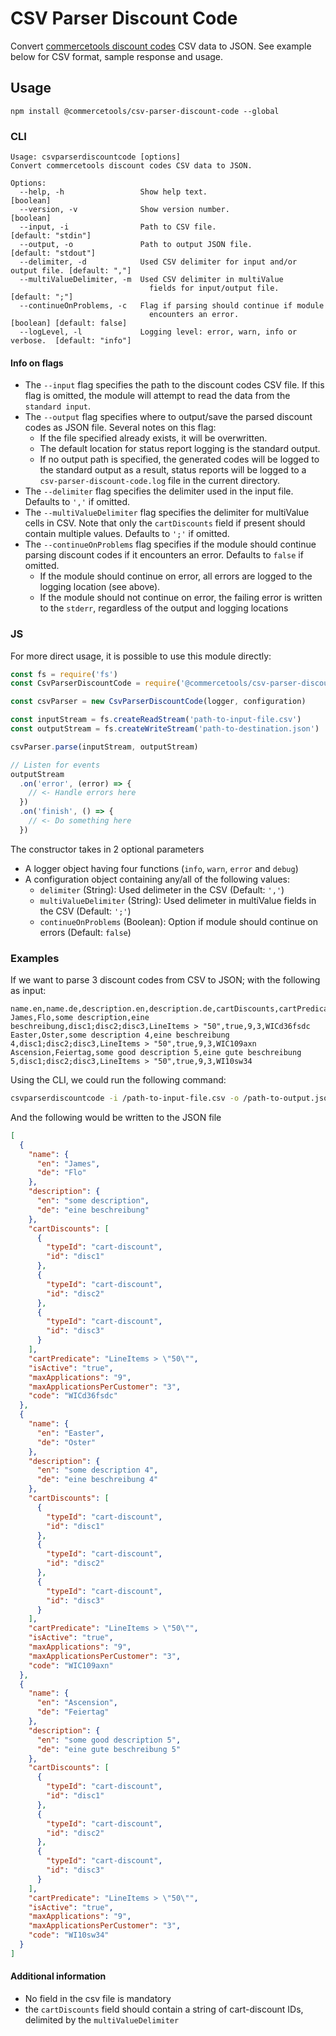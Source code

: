 # CSV Parser Discount Code

Convert [commercetools discount codes](https://docs.commercetools.com/api/projects/discountCodes) CSV data to JSON. See example below for CSV format, sample response and usage.

## Usage

`npm install @commercetools/csv-parser-discount-code --global`

### CLI

```
Usage: csvparserdiscountcode [options]
Convert commercetools discount codes CSV data to JSON.

Options:
  --help, -h                 Show help text.                                       [boolean]
  --version, -v              Show version number.                                  [boolean]
  --input, -i                Path to CSV file.                            [default: "stdin"]
  --output, -o               Path to output JSON file.                   [default: "stdout"]
  --delimiter, -d            Used CSV delimiter for input and/or output file. [default: ","]
  --multiValueDelimiter, -m  Used CSV delimiter in multiValue
                               fields for input/output file.                  [default: ";"]
  --continueOnProblems, -c   Flag if parsing should continue if module
                               encounters an error.               [boolean] [default: false]
  --logLevel, -l             Logging level: error, warn, info or verbose.  [default: "info"]
```

#### Info on flags

- The `--input` flag specifies the path to the discount codes CSV file. If this flag is omitted, the module will attempt to read the data from the `standard input`.
- The `--output` flag specifies where to output/save the parsed discount codes as JSON file. Several notes on this flag:
  - If the file specified already exists, it will be overwritten.
  - The default location for status report logging is the standard output.
  - If no output path is specified, the generated codes will be logged to the standard output as a result, status reports will be logged to a `csv-parser-discount-code.log` file in the current directory.
- The `--delimiter` flag specifies the delimiter used in the input file. Defaults to `','` if omitted.
- The `--multiValueDelimiter` flag specifies the delimiter for multiValue cells in CSV. Note that only the `cartDiscounts` field if present should contain multiple values. Defaults to `';'` if omitted.
- The `--continueOnProblems` flag specifies if the module should continue parsing discount codes if it encounters an error. Defaults to `false` if omitted.
  - If the module should continue on error, all errors are logged to the logging location (see above).
  - If the module should not continue on error, the failing error is written to the `stderr`, regardless of the output and logging locations

### JS

For more direct usage, it is possible to use this module directly:

```js
const fs = require('fs')
const CsvParserDiscountCode = require('@commercetools/csv-parser-discount-code')

const csvParser = new CsvParserDiscountCode(logger, configuration)

const inputStream = fs.createReadStream('path-to-input-file.csv')
const outputStream = fs.createWriteStream('path-to-destination.json')

csvParser.parse(inputStream, outputStream)

// Listen for events
outputStream
  .on('error', (error) => {
    // <- Handle errors here
  })
  .on('finish', () => {
    // <- Do something here
  })
```

The constructor takes in 2 optional parameters

- A logger object having four functions (`info`, `warn`, `error` and `debug`)
- A configuration object containing any/all of the following values:
  - `delimiter` (String): Used delimeter in the CSV (Default: `','`)
  - `multiValueDelimiter` (String): Used delimeter in multiValue fields in the CSV (Default: `';'`)
  - `continueOnProblems` (Boolean): Option if module should continue on errors (Default: `false`)

### Examples

If we want to parse 3 discount codes from CSV to JSON; with the following as input:

```csv
name.en,name.de,description.en,description.de,cartDiscounts,cartPredicate,isActive,maxApplications,maxApplicationsPerCustomer,code
James,Flo,some description,eine beschreibung,disc1;disc2;disc3,LineItems > "50",true,9,3,WICd36fsdc
Easter,Oster,some description 4,eine beschreibung 4,disc1;disc2;disc3,LineItems > "50",true,9,3,WIC109axn
Ascension,Feiertag,some good description 5,eine gute beschreibung 5,disc1;disc2;disc3,LineItems > "50",true,9,3,WI10sw34
```

Using the CLI, we could run the following command:

```bash
csvparserdiscountcode -i /path-to-input-file.csv -o /path-to-output.json -c true
```

And the following would be written to the JSON file

```json
[
  {
    "name": {
      "en": "James",
      "de": "Flo"
    },
    "description": {
      "en": "some description",
      "de": "eine beschreibung"
    },
    "cartDiscounts": [
      {
        "typeId": "cart-discount",
        "id": "disc1"
      },
      {
        "typeId": "cart-discount",
        "id": "disc2"
      },
      {
        "typeId": "cart-discount",
        "id": "disc3"
      }
    ],
    "cartPredicate": "LineItems > \"50\"",
    "isActive": "true",
    "maxApplications": "9",
    "maxApplicationsPerCustomer": "3",
    "code": "WICd36fsdc"
  },
  {
    "name": {
      "en": "Easter",
      "de": "Oster"
    },
    "description": {
      "en": "some description 4",
      "de": "eine beschreibung 4"
    },
    "cartDiscounts": [
      {
        "typeId": "cart-discount",
        "id": "disc1"
      },
      {
        "typeId": "cart-discount",
        "id": "disc2"
      },
      {
        "typeId": "cart-discount",
        "id": "disc3"
      }
    ],
    "cartPredicate": "LineItems > \"50\"",
    "isActive": "true",
    "maxApplications": "9",
    "maxApplicationsPerCustomer": "3",
    "code": "WIC109axn"
  },
  {
    "name": {
      "en": "Ascension",
      "de": "Feiertag"
    },
    "description": {
      "en": "some good description 5",
      "de": "eine gute beschreibung 5"
    },
    "cartDiscounts": [
      {
        "typeId": "cart-discount",
        "id": "disc1"
      },
      {
        "typeId": "cart-discount",
        "id": "disc2"
      },
      {
        "typeId": "cart-discount",
        "id": "disc3"
      }
    ],
    "cartPredicate": "LineItems > \"50\"",
    "isActive": "true",
    "maxApplications": "9",
    "maxApplicationsPerCustomer": "3",
    "code": "WI10sw34"
  }
]
```

#### Additional information

- No field in the csv file is mandatory
- the `cartDiscounts` field should contain a string of cart-discount IDs, delimited by the `multiValueDelimiter`
